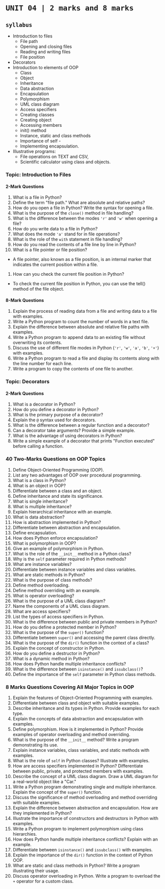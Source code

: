 # `UNIT 04 | 2 marks and 8 marks`

## `syllabus`

- Introduction to files
  - File path
  - Opening and closing files
  - Reading and writing files
  - File position
- Decorators
- Introduction to elements of OOP
  - Class
  - Object
  - Inheritance
  - Data abstraction
  - Encapsulation
  - Polymorphism
  - UML class diagram
  - Access specifiers
  - Creating classes
  - Creating object
  - Accessing members
  - init() method
  - Instance, static and class methods
  - Importance of self -
  - Implementing encapsulation.
- Illustrative programs:
  - File operations on TEXT and CSV,
  - Scientific calculator using class and objects.

### **Topic: Introduction to Files**  

#### **2-Mark Questions**  

1. What is a file in Python?  
1. Define the term "file path." What are absolute and relative paths?  
1. How do you open a file in Python? Write the syntax for opening a file.  
1. What is the purpose of the `close()` method in file handling?  
1. What is the difference between the modes `'r'` and `'w'` when opening a file?  
1. How do you write data to a file in Python?  
1. What does the mode `'a'` stand for in file operations?  
1. What is the role of the `with` statement in file handling?  
1. How do you read the contents of a file line by line in Python?  
1. What is a file pointer or file position?
  - A file pointer, also known as a file position, is an internal marker that indicates the current position within a file.
1. How can you check the current file position in Python?
  - To check the current file position in Python, you can use the tell() method of the file object.  

#### **8-Mark Questions**  

1. Explain the process of reading data from a file and writing data to a file with examples.  
1. Write a Python program to count the number of words in a text file.  
1. Explain the difference between absolute and relative file paths with examples.  
1. Write a Python program to append data to an existing file without overwriting its contents.  
1. Discuss the use of different file modes in Python (`'r'`, `'w'`, `'a'`, `'b'`, `'+'`) with examples.  
1. Write a Python program to read a file and display its contents along with the line number for each line.  
1. Write a program to copy the contents of one file to another.  

### **Topic: Decorators**  

#### **2-Mark Questions**  

1. What is a decorator in Python?  
1. How do you define a decorator in Python?  
1. What is the primary purpose of a decorator?  
1. Explain the `@` syntax used for decorators.  
1. What is the difference between a regular function and a decorator?  
1. Can a decorator take arguments? Provide a simple example.  
1. What is the advantage of using decorators in Python?  
1. Write a simple example of a decorator that prints "Function executed" before calling a function.  

### **40 Two-Marks Questions on OOP Topics**  

1. Define Object-Oriented Programming (OOP).  
2. List any two advantages of OOP over procedural programming.  
3. What is a class in Python?  
4. What is an object in OOP?  
5. Differentiate between a class and an object.  
6. Define inheritance and state its significance.  
7. What is single inheritance?  
8. What is multiple inheritance?  
9. Explain hierarchical inheritance with an example.  
10. What is data abstraction?  
11. How is abstraction implemented in Python?  
12. Differentiate between abstraction and encapsulation.  
13. Define encapsulation.  
14. How does Python enforce encapsulation?  
15. What is polymorphism in OOP?  
16. Give an example of polymorphism in Python.  
17. What is the role of the `__init__` method in a Python class?  
18. Why is the `self` parameter required in Python methods?  
19. What are instance variables?  
20. Differentiate between instance variables and class variables.  
21. What are static methods in Python?  
22. What is the purpose of class methods?  
23. Define method overloading.  
24. Define method overriding with an example.  
25. What is operator overloading?  
26. What is the purpose of a UML class diagram?  
27. Name the components of a UML class diagram.  
28. What are access specifiers?  
29. List the types of access specifiers in Python.  
30. What is the difference between public and private members in Python?  
31. How do you define a protected member in Python?  
32. What is the purpose of the `super()` function?  
33. Differentiate between `super()` and accessing the parent class directly.  
34. What is the purpose of the `dir()` function in the context of a class?  
35. Explain the concept of constructor in Python.  
36. How do you define a destructor in Python?  
37. What is a dynamic method in Python?  
38. How does Python handle multiple inheritance conflicts?  
39. What is the difference between `isinstance()` and `issubclass()`?  
40. Define the importance of the `self` parameter in Python class methods.  

### **8 Marks Questions Covering All Major Topics in OOP**  

1. Explain the features of Object-Oriented Programming with examples.  
2. Differentiate between class and object with suitable examples.  
3. Describe inheritance and its types in Python. Provide examples for each type.  
4. Explain the concepts of data abstraction and encapsulation with examples.  
5. Define polymorphism. How is it implemented in Python? Provide examples of operator overloading and method overriding.  
6. What is the purpose of the `__init__` method? Write a program demonstrating its use.  
7. Explain instance variables, class variables, and static methods with examples.  
8. What is the role of `self` in Python classes? Illustrate with examples.  
9. How are access specifiers implemented in Python? Differentiate between public, private, and protected members with examples.  
10. Describe the concept of a UML class diagram. Draw a UML diagram for a real-world object like a "Car."  
11. Write a Python program demonstrating single and multiple inheritance. Explain the concept of the `super()` function.  
12. Discuss the significance of method overloading and method overriding with suitable examples.  
13. Explain the difference between abstraction and encapsulation. How are they implemented in Python?  
14. Illustrate the importance of constructors and destructors in Python with examples.  
15. Write a Python program to implement polymorphism using class hierarchies.  
16. How does Python handle multiple inheritance conflicts? Explain with an example.  
17. Differentiate between `isinstance()` and `issubclass()` with examples.  
18. Explain the importance of the `dir()` function in the context of Python OOP.  
19. What are static and class methods in Python? Write a program illustrating their usage.  
20. Discuss operator overloading in Python. Write a program to overload the `+` operator for a custom class.  
